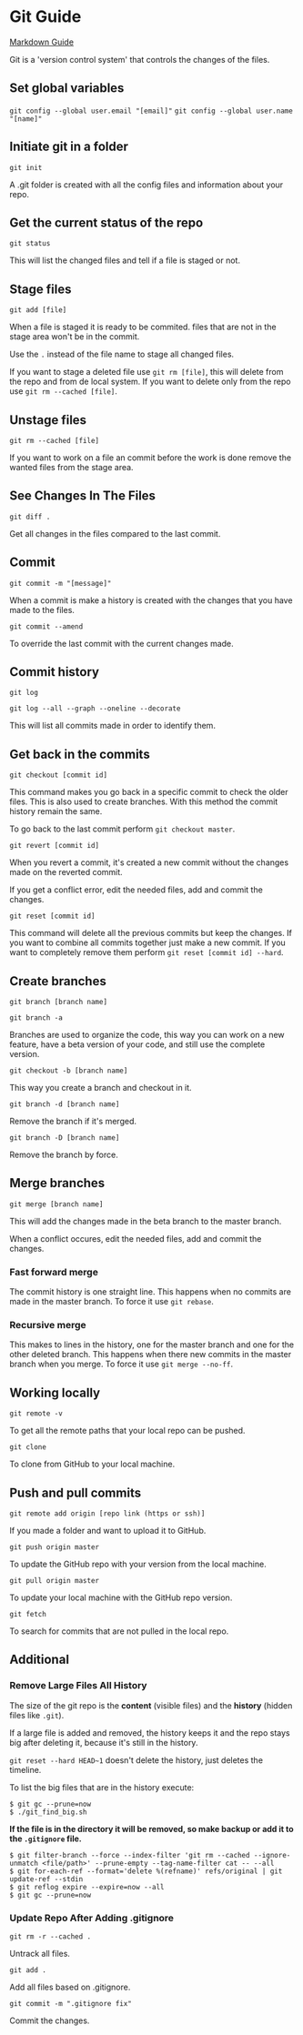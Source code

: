 # Git Guide

[Markdown Guide](https://guides.github.com/features/mastering-markdown/)

Git is a 'version control system' that controls the changes of the files.

## Set global variables

`git config --global user.email "[email]"`
`git config --global user.name "[name]"`

## Initiate git in a folder

`git init`

A .git folder is created with all the config files and information about your repo.

## Get the current status of the repo

`git status`

This will list the changed files and tell if a file is staged or not.

## Stage files

`git add [file]`

When a file is staged it is ready to be commited. files that are not in the stage area won't be in the commit.

Use the `.`  instead of the file name to stage all changed files.

If you want to stage a deleted file use `git rm [file]`, this will delete from the repo and from de local system. If you want to delete only from the repo use `git rm --cached [file]`.

## Unstage files

`git rm --cached [file]`

If you want to work on a file an commit before the work is done remove the wanted files from the stage area.

## See Changes In The Files

`git diff .`

Get all changes in the files compared to the last commit.

## Commit

`git commit -m "[message]"`

When a commit is make a history is created with the changes that you have made to the files.

`git commit --amend`

To override the last commit with the current changes made.

## Commit history

`git log`

`git log --all --graph --oneline --decorate`

This will list all commits made in order to identify them.

## Get back in the commits

`git checkout [commit id]`

This command makes you go back in a specific commit to check the older files. This is also used to create branches. With this method the commit history remain the same.

To go back to the last commit perform `git checkout master`.

`git revert [commit id]`

When you revert a commit, it's created a new commit without the changes made on the reverted commit.

If you get a conflict error, edit the needed files, add and commit the changes.

`git reset [commit id]`

This command will delete all the previous commits but keep the changes. If you want to combine all commits together just make a new commit. If you want to completely remove them perform `git reset [commit id] --hard`.

## Create branches

`git branch [branch name]`

`git branch -a`

Branches are used to organize the code, this way you can work on a new feature, have a beta version of your code, and still use the complete version.

`git checkout -b [branch name]`

This way you create a branch and checkout in it.

`git branch -d [branch name]`

Remove the branch if it's merged.

`git branch -D [branch name]`

Remove the branch by force.

## Merge branches

`git merge [branch name]`

This will add the changes made in the beta branch to the master branch.

When a conflict occures, edit the needed files, add and commit the changes.

### Fast forward merge

The commit history is one straight line. This happens when no commits are made in the master branch. To force it use `git rebase`.

### Recursive merge

This makes to lines in the history, one for the master branch and one for the other deleted branch. This happens when there new commits in the master branch when you merge. To force it use `git merge --no-ff`.

## Working locally

`git remote -v`

To get all the remote paths that your local repo can be pushed.

`git clone`

To clone from GitHub to your local machine.

## Push and pull commits

`git remote add origin [repo link (https or ssh)]`

If you made a folder and want to upload it to GitHub.

`git push origin master`

To update the GitHub repo with your version from the local machine.

`git pull origin master`

To update your local machine with the GitHub repo version.

`git fetch`

To search for commits that are not pulled in the local repo.

## Additional

### Remove Large Files All History

The size of the git repo is the **content** (visible files) and the **history** (hidden files like `.git`).

If a large file is added and removed, the history keeps it and the repo stays big after deleting it, because it's still in the history.

`git reset --hard HEAD~1` doesn't delete the history, just deletes the timeline.

To list the big files that are in the history execute:

```
$ git gc --prune=now
$ ./git_find_big.sh
```

**If the file is in the directory it will be removed, so make backup or add it to the `.gitignore` file.**

```
$ git filter-branch --force --index-filter 'git rm --cached --ignore-unmatch <file/path>' --prune-empty --tag-name-filter cat -- --all
$ git for-each-ref --format='delete %(refname)' refs/original | git update-ref --stdin
$ git reflog expire --expire=now --all
$ git gc --prune=now
```

### Update Repo After Adding .gitignore

`git rm -r --cached .`

Untrack all files.

`git add .`

Add all files based on .gitignore.

`git commit -m ".gitignore fix"`

Commit the changes.
